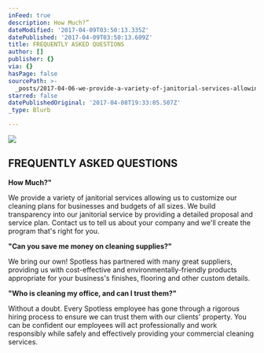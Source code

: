 ```yaml
---
inFeed: true
description: How Much?”
dateModified: '2017-04-09T03:50:13.335Z'
datePublished: '2017-04-09T03:50:13.609Z'
title: FREQUENTLY ASKED QUESTIONS
author: []
publisher: {}
via: {}
hasPage: false
sourcePath: >-
  _posts/2017-04-06-we-provide-a-variety-of-janitorial-services-allowing-us-to-c.md
starred: false
datePublishedOriginal: '2017-04-08T19:33:05.507Z'
_type: Blurb

---
```

![](https://the-grid-user-content.s3-us-west-2.amazonaws.com/6357c909-744c-49ec-a83d-28779239b494.png)

## FREQUENTLY ASKED QUESTIONS

**How Much?"**

We provide a variety of janitorial services allowing us to customize our cleaning plans for businesses and budgets of all sizes. We build transparency into our janitorial service by providing a detailed proposal and service plan. Contact us to tell us about your company and we'll create the program that's right for you.

**"Can you save me money on cleaning supplies?"**

We bring our own! Spotless has partnered with many great suppliers, providing us with cost-effective and environmentally-friendly products appropriate for your business's finishes, flooring and other custom details.

**"Who is cleaning my office, and can I trust them?"**

Without a doubt. Every Spotless employee has gone through a rigorous hiring process to ensure we can trust them with our clients' property. You can be confident our employees will act professionally and work responsibly while safely and effectively providing your commercial cleaning services.